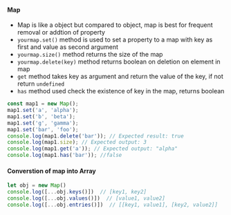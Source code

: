 #### Map 

* Map is like a object but compared to object, map is best for frequent removal or addtion of property
* `yourmap.set()` method is used to set a property to a map with key as first and value as second argument
* `yourmap.size()` method returns the size of the map
* `yourmap.delete(key)` method returns boolean on deletion on element in map
* `get` method takes key as argument and return the value of the key, if not return `undefined`
* `has` method used check the existence of key in the map, returns boolean



```javascript 
const map1 = new Map();
map1.set('a', 'alpha');
map1.set('b', 'beta');
map1.set('g', 'gamma');
map1.set('bar', 'foo');
console.log(map1.delete('bar')); // Expected result: true 
console.log(map1.size); // Expected output: 3 
console.log(map1.get('a')); // Expected output: "alpha"
console.log(map1.has('bar')); //false
```
#### Converstion of map into Array 

```javascript
let obj = new Map()
console.log([...obj.keys()])  // [key1, key2]
console.log([...obj.values()])  // [value1, value2]
console.log([...obj.entries()])  // [[key1, value1], [key2, value2]]
```
